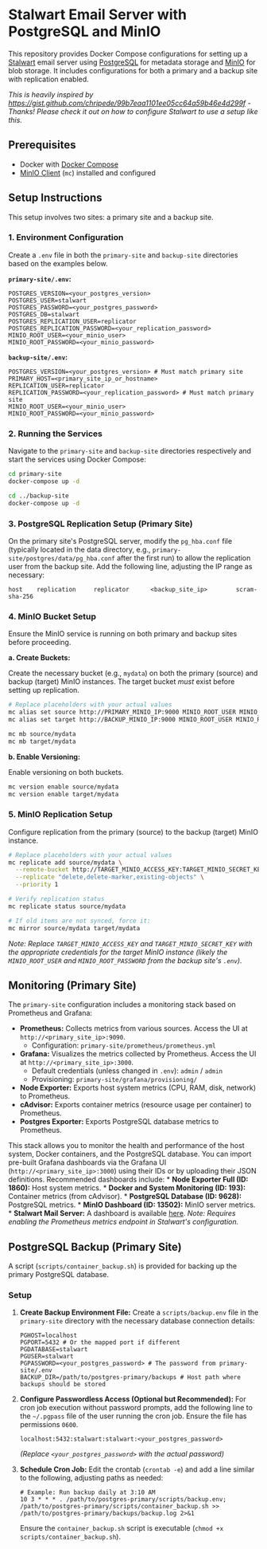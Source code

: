 # Stalwart Email Server with PostgreSQL and MinIO

This repository provides Docker Compose configurations for setting up a [Stalwart](https://stalw.art) email server using [PostgreSQL](https://www.postgresql.org) for metadata storage and [MinIO](https://min.io) for blob storage. It includes configurations for both a primary and a backup site with replication enabled.

*This is heavily inspired by https://gist.github.com/chripede/99b7eaa1101ee05cc64a59b46e4d299f - Thanks! Please check it out on how to configure Stalwart to use a setup like this.* 

## Prerequisites

*   Docker with [Docker Compose](https://github.com/docker/compose)
*   [MinIO Client](https://min.io/docs/minio/linux/reference/minio-mc.html) (`mc`) installed and configured

## Setup Instructions

This setup involves two sites: a primary site and a backup site.

### 1. Environment Configuration

Create a `.env` file in both the `primary-site` and `backup-site` directories based on the examples below.

**`primary-site/.env`:**

```env
POSTGRES_VERSION=<your_postgres_version>
POSTGRES_USER=stalwart
POSTGRES_PASSWORD=<your_postgres_password>
POSTGRES_DB=stalwart
POSTGRES_REPLICATION_USER=replicator
POSTGRES_REPLICATION_PASSWORD=<your_replication_password>
MINIO_ROOT_USER=<your_minio_user>
MINIO_ROOT_PASSWORD=<your_minio_password>
```

**`backup-site/.env`:**

```env
POSTGRES_VERSION=<your_postgres_version> # Must match primary site
PRIMARY_HOST=<primary_site_ip_or_hostname>
REPLICATION_USER=replicator
REPLICATION_PASSWORD=<your_replication_password> # Must match primary site
MINIO_ROOT_USER=<your_minio_user>
MINIO_ROOT_PASSWORD=<your_minio_password>
```

### 2. Running the Services

Navigate to the `primary-site` and `backup-site` directories respectively and start the services using Docker Compose:

```bash
cd primary-site
docker-compose up -d

cd ../backup-site
docker-compose up -d
```

### 3. PostgreSQL Replication Setup (Primary Site)

On the primary site's PostgreSQL server, modify the `pg_hba.conf` file (typically located in the data directory, e.g., `primary-site/postgres/data/pg_hba.conf` after the first run) to allow the replication user from the backup site. Add the following line, adjusting the IP range as necessary:

```
host    replication     replicator      <backup_site_ip>        scram-sha-256
```

### 4. MinIO Bucket Setup

Ensure the MinIO service is running on both primary and backup sites before proceeding.

**a. Create Buckets:**

Create the necessary bucket (e.g., `mydata`) on both the primary (source) and backup (target) MinIO instances. The target bucket *must* exist before setting up replication.

```bash
# Replace placeholders with your actual values
mc alias set source http://PRIMARY_MINIO_IP:9000 MINIO_ROOT_USER MINIO_ROOT_PASSWORD --api s3v4
mc alias set target http://BACKUP_MINIO_IP:9000 MINIO_ROOT_USER MINIO_ROOT_PASSWORD --api s3v4

mc mb source/mydata
mc mb target/mydata
```

**b. Enable Versioning:**

Enable versioning on both buckets.

```bash
mc version enable source/mydata
mc version enable target/mydata
```

### 5. MinIO Replication Setup

Configure replication from the primary (source) to the backup (target) MinIO instance.

```bash
# Replace placeholders with your actual values
mc replicate add source/mydata \
  --remote-bucket http://TARGET_MINIO_ACCESS_KEY:TARGET_MINIO_SECRET_KEY@BACKUP_MINIO_IP:9000/mydata \
  --replicate "delete,delete-marker,existing-objects" \
  --priority 1

# Verify replication status
mc replicate status source/mydata

# If old items are not synced, force it:
mc mirror source/mydata target/mydata
```

*Note: Replace `TARGET_MINIO_ACCESS_KEY` and `TARGET_MINIO_SECRET_KEY` with the appropriate credentials for the target MinIO instance (likely the `MINIO_ROOT_USER` and `MINIO_ROOT_PASSWORD` from the backup site's `.env`).*

## Monitoring (Primary Site)

The `primary-site` configuration includes a monitoring stack based on Prometheus and Grafana:

*   **Prometheus:** Collects metrics from various sources. Access the UI at `http://<primary_site_ip>:9090`.
    *   Configuration: `primary-site/prometheus/prometheus.yml`
*   **Grafana:** Visualizes the metrics collected by Prometheus. Access the UI at `http://<primary_site_ip>:3000`.
    *   Default credentials (unless changed in `.env`): `admin` / `admin`
    *   Provisioning: `primary-site/grafana/provisioning/`
*   **Node Exporter:** Exports host system metrics (CPU, RAM, disk, network) to Prometheus.
*   **cAdvisor:** Exports container metrics (resource usage per container) to Prometheus.
*   **Postgres Exporter:** Exports PostgreSQL database metrics to Prometheus.

This stack allows you to monitor the health and performance of the host system, Docker containers, and the PostgreSQL database. You can import pre-built Grafana dashboards via the Grafana UI (`http://<primary_site_ip>:3000`) using their IDs or by uploading their JSON definitions. Recommended dashboards include:
    *   **Node Exporter Full (ID: 1860):** Host system metrics.
    *   **Docker and System Monitoring (ID: 193):** Container metrics (from cAdvisor).
    *   **PostgreSQL Database (ID: 9628):** PostgreSQL metrics.
    *   **MinIO Dashboard (ID: 13502):** MinIO server metrics.
    *   **Stalwart Mail Server:** A dashboard is available [here](https://github.com/torfinnnome/grafana-dashboard-stalwart). *Note: Requires enabling the Prometheus metrics endpoint in Stalwart's configuration.*

## PostgreSQL Backup (Primary Site)

A script (`scripts/container_backup.sh`) is provided for backing up the primary PostgreSQL database.

### Setup

1.  **Create Backup Environment File:**
    Create a `scripts/backup.env` file in the `primary-site` directory with the necessary database connection details:
    ```env
    PGHOST=localhost
    PGPORT=5432 # Or the mapped port if different
    PGDATABASE=stalwart
    PGUSER=stalwart
    PGPASSWORD=<your_postgres_password> # The password from primary-site/.env
    BACKUP_DIR=/path/to/postgres-primary/backups # Host path where backups should be stored
    ```

2.  **Configure Passwordless Access (Optional but Recommended):**
    For cron job execution without password prompts, add the following line to the `~/.pgpass` file of the user running the cron job. Ensure the file has permissions `0600`.
    ```
    localhost:5432:stalwart:stalwart:<your_postgres_password>
    ```
    *(Replace `<your_postgres_password>` with the actual password)*

3.  **Schedule Cron Job:**
    Edit the crontab (`crontab -e`) and add a line similar to the following, adjusting paths as needed:
    ```crontab
    # Example: Run backup daily at 3:10 AM
    10 3 * * * . /path/to/postgres-primary/scripts/backup.env; /path/to/postgres-primary/scripts/container_backup.sh >> /path/to/postgres-primary/backups/backup.log 2>&1
    ```
    Ensure the `container_backup.sh` script is executable (`chmod +x scripts/container_backup.sh`).

